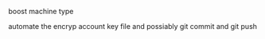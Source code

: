 

  boost machine type

automate the  encryp account key file and possiably git commit and git push

